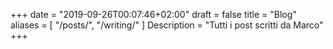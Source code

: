 +++
date = "2019-09-26T00:07:46+02:00"
draft = false
title = "Blog"
aliases = [
    "/posts/",
    "/writing/"
]
Description = "Tutti i post scritti da Marco"
+++